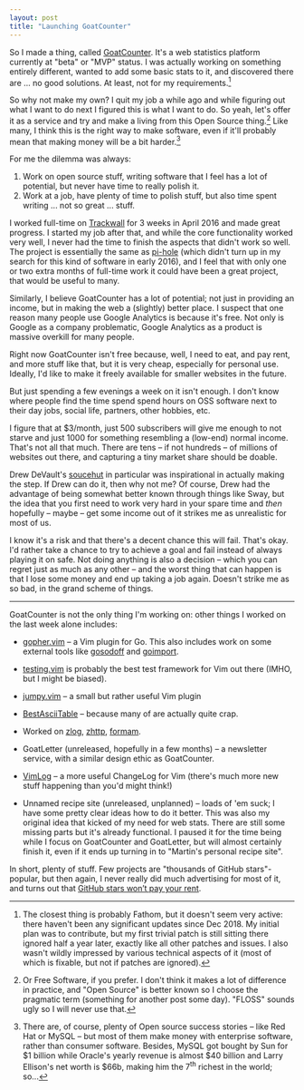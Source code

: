```yaml
---
layout: post
title: "Launching GoatCounter"
---
```


So I made a thing, called [GoatCounter](https://www.GoatCounter.com). It's a web
statistics platform currently at "beta" or "MVP" status. I was actually working
on something entirely different, wanted to add some basic stats to it, and
discovered there are ... no good solutions. At least, not for my
requirements.[^fathom]

So why not make my own? I quit my job a while ago and while figuring out what I
want to do next I figured this is what I want to do. So yeah, let's offer it as
a service and try and make a living from this Open Source thing.[^oss] Like
many, I think this is the right way to make software, even if it'll probably
mean that making money will be a bit harder.[^mysql]

For me the dilemma was always:

1. Work on open source stuff, writing software that I feel has a lot of
   potential, but never have time to really polish it.
2. Work at a job, have plenty of time to polish stuff, but also time spent
   writing ... not so great ... stuff.

I worked full-time on [Trackwall](https://github.com/arp242/trackwall) for 3
weeks in April 2016 and made great progress. I started my job after that, and
while the core functionality worked very well, I never had the time to finish
the aspects that didn't work so well. The project is essentially the same as
[pi-hole][pi-hole] (which didn't turn up in my search for this kind of software
in early 2016), and I feel that with only one or two extra months of full-time
work it could have been a great project, that would be useful to many.

Similarly, I believe GoatCounter has a lot of potential; not just in providing
an income, but in making the web a (slightly) better place. I suspect that one
reason many people use Google Analytics is because it's free. Not only is Google
as a company problematic, Google Analytics as a product is massive overkill for
many people.

Right now GoatCounter isn't free because, well, I need to eat, and pay rent, and
more stuff like that, but it is very cheap, especially for personal use.
Ideally, I'd like to make it freely available for smaller websites in the
future.

But just spending a few evenings a week on it isn't enough. I don't know where
people find the time spend spend hours on OSS software next to their day jobs,
social life, partners, other hobbies, etc.

I figure that at $3/month, just 500 subscribers will give me enough to not
starve and just 1000 for something resembling a (low-end) normal income. That's
not all that much. There are tens – if not hundreds – of millions of websites
out there, and capturing a tiny market share should be doable.

Drew DeVault's [soucehut](https://sr.ht) in particular was inspirational in
actually making the step. If Drew can do it, then why not me? Of course, Drew
had the advantage of being somewhat better known through things like Sway, but
the idea that you first need to work very hard in your spare time and *then*
hopefully – maybe – get some income out of it strikes me as unrealistic for most
of us.

I know it's a risk and that there's a decent chance this will fail. That's okay.
I'd rather take a chance to try to achieve a goal and fail instead of always
playing it on safe. Not doing anything is also a decision – which you can regret
just as much as any other – and the worst thing that can happen is that I lose
some money and end up taking a job again. Doesn't strike me as so bad, in the
grand scheme of things.

---

GoatCounter is not the only thing I'm working on: other things I worked on the
last week alone includes:

- [gopher.vim](https://github.com/arp242/gopher.vim) – a Vim plugin for Go. This
  also includes work on some external tools like
  [gosodoff](https://github.com/arp242/gosodoff) and
  [goimport](https://github.com/arp242/goimport).

- [testing.vim](https://github.com/arp242/testing.vim) is probably the best test
  framework for Vim out there (IMHO, but I might be biased).

- [jumpy.vim](https://github.com/arp242/jumpy.vim) – a small but rather useful
  Vim plugin

- [BestAsciiTable](https://github.com/arp242/bestasciitable) – because many of
  are actually quite crap.

- Worked on [zlog](https://github.com/zgoat/zlog),
  [zhttp](https://github.com/zgoat/zhttp),
  [formam](https://github.com/monoculum/formam).

- GoatLetter (unreleased, hopefully in a few months) – a newsletter service,
  with a similar design ethic as GoatCounter.

- [VimLog](/vimlog) – a more useful ChangeLog for Vim (there's much more new
  stuff happening than you'd might think!)

- Unnamed recipe site (unreleased, unplanned) – loads of 'em suck; I have some
  pretty clear ideas how to do it better. This was also my original idea that
  kicked of my need for web stats. There are still some missing parts but it's
  already functional. I paused it for the time being while I focus on
  GoatCounter and GoatLetter, but will almost certainly finish it, even if it
  ends up turning in to "Martin's personal recipe site".

In short, plenty of stuff. Few projects are "thousands of GitHub stars"-popular,
but then again, I never really did much advertising for most of it, and turns
out that [GitHub stars won’t pay your rent][stars].

[stars]: https://medium.com/@kitze/github-stars-wont-pay-your-rent-8b348e12baed

[pi-hole]: https://pi-hole.net/

[^fathom]: The closest thing is probably Fathom, but it doesn't seem very
           active: there haven't been any significant updates since Dec 2018. My
           initial plan was to contribute, but my first trivial patch is still
           sitting there ignored half a year later, exactly like all other
           patches and issues. I also wasn't wildly impressed by various
           technical aspects of it (most of which is fixable, but not if patches
           are ignored).

[^oss]: Or Free Software, if you prefer. I don't think it makes a lot of
        difference in practice, and "Open Source" is better known so I choose
        the pragmatic term (something for another post some day). "FLOSS" sounds
        ugly so I will never use that.

[^mysql]: There are, of course, plenty of Open source success stories – like Red
          Hat or MySQL – but most of them make money with enterprise software,
          rather than consumer software. Besides, MySQL got bought by Sun for $1
          billion while Oracle's yearly revenue is almost $40 billion and Larry
          Ellison's net worth is $66b, making him the 7<sup>th</sup> richest in
          the world; so...
